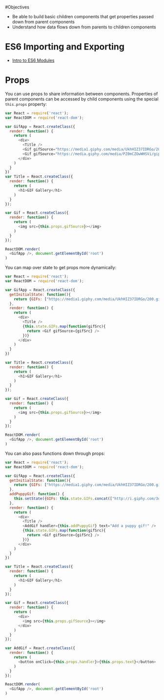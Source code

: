 #Objectives
- Be able to build basic children components that get properties passed down from parent components
- Understand how data flows down from parents to children components

# ES6 Importing and Exporting
- [Intro to ES6 Modules](http://wesbos.com/javascript-modules/)

# Props
You can use props to share information between components. Properties of parent components can be accessed by child components using the special `this.props` property:
```js
var React = require('react');
var ReactDOM = require('react-dom');

var GifApp = React.createClass({
  render: function() {
    return (
      <div>
        <Title />
        <Gif gifSource="https://media1.giphy.com/media/UkhHIZ37IDRGo/200.gif" />
        <Gif gifSource="https://media.giphy.com/media/PZ0mCZOwWHSVi/giphy.gif" />
      </div>
    )
  }
})
var Title = React.createClass({
  render: function() {
    return (
      <h1>GIF Gallery</h1>
    )
  }
});

var Gif = React.createClass({
  render: function() {
    return (
      <img src={this.props.gifSource}></img>
    )
  }
});

ReactDOM.render(
  <GifApp />, document.getElementById('root')
)
```
You can map over state to get props more dynamically:
```js
var React = require('react');
var ReactDOM = require('react-dom');

var GifApp = React.createClass({
  getInitialState: function(){
    return {GIFs: ["https://media1.giphy.com/media/UkhHIZ37IDRGo/200.gif", "https://media.giphy.com/media/PZ0mCZOwWHSVi/giphy.gif", "https://media2.giphy.com/media/6vWVzDv19i3MQ/200.gif"]}
  },
  render: function() {
    return (
      <div>
        <Title />
        {this.state.GIFs.map(function(gifSrc){
          return <Gif gifSource={gifSrc} />
        })}
      </div>
    )
  }
})

var Title = React.createClass({
  render: function() {
    return (
      <h1>GIF Gallery</h1>
    )
  }
});

var Gif = React.createClass({
  render: function() {
    return (
      <img src={this.props.gifSource}></img>
    )
  }
});

ReactDOM.render(
  <GifApp />, document.getElementById('root')
)
```
You can also pass functions down through props:
```js
var React = require('react');
var ReactDOM = require('react-dom');

var GifApp = React.createClass({
  getInitialState: function(){
    return {GIFs: ["https://media1.giphy.com/media/UkhHIZ37IDRGo/200.gif", "https://media.giphy.com/media/PZ0mCZOwWHSVi/giphy.gif", "https://media2.giphy.com/media/6vWVzDv19i3MQ/200.gif"]}
  },
  addPuppyGif: function() {
    this.setState({GIFs: this.state.GIFs.concat(["http://i.giphy.com/3o6ZtaO9BZHcOjmErm.gif"])})
  },
  render: function() {
    return (
      <div>
        <Title />
        <AddGif handler={this.addPuppyGif} text="Add a puppy gif!" />
        {this.state.GIFs.map(function(gifSrc){
          return <Gif gifSource={gifSrc} />
        })}
      </div>
    )
  }
})

var Title = React.createClass({
  render: function() {
    return (
      <h1>GIF Gallery</h1>
    )
  }
});

var Gif = React.createClass({
  render: function() {
    return (
      <div>
        <img src={this.props.gifSource}></img>
      </div>
    )
  }
});

var AddGif = React.createClass({
  render: function() {
    return (
      <button onClick={this.props.handler}>{this.props.text}</button>
    )
  }
});

ReactDOM.render(
  <GifApp />, document.getElementById('root')
)
```
